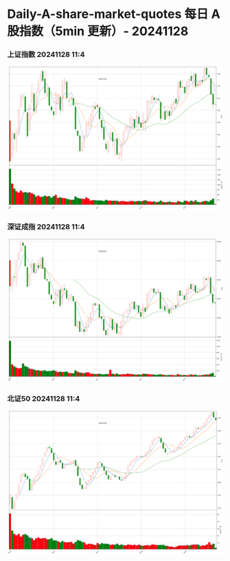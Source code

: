 
# Daily-A-share-market-quotes 每日 A 股指数（5min 更新）- 20241128

### 上证指数 20241128 11:4
![](./fig/2024/11/20241128-sh000001.png)

### 深证成指 20241128 11:4
![](./fig/2024/11/20241128-sz399001.png)

### 北证50 20241128 11:4
![](./fig/2024/11/20241128-bj899050.png)
